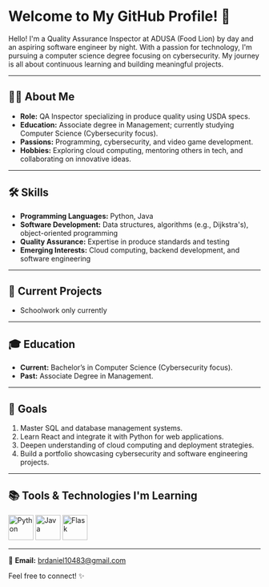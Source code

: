 # Welcome to My GitHub Profile! 🌟  

Hello! I'm a Quality Assurance Inspector at ADUSA (Food Lion) by day and an aspiring software engineer by night. With a passion for technology, I'm pursuing a computer science degree focusing on cybersecurity. My journey is all about continuous learning and building meaningful projects.  

---

## 👨‍💻 **About Me**  
- **Role:** QA Inspector specializing in produce quality using USDA specs.  
- **Education:** Associate degree in Management; currently studying Computer Science (Cybersecurity focus).  
- **Passions:** Programming, cybersecurity, and video game development.  
- **Hobbies:** Exploring cloud computing, mentoring others in tech, and collaborating on innovative ideas.  

---

## 🛠️ **Skills**  
- **Programming Languages:** Python, Java  
- **Software Development:** Data structures, algorithms (e.g., Dijkstra's), object-oriented programming  
- **Quality Assurance:** Expertise in produce standards and testing  
- **Emerging Interests:** Cloud computing, backend development, and software engineering  

---

## 🚀 **Current Projects**  
- Schoolwork only currently

---

## 🎓 **Education**  
- **Current:** Bachelor’s in Computer Science (Cybersecurity focus).  
- **Past:** Associate Degree in Management.  

---

## 🥅 **Goals**  
1. Master SQL and database management systems.  
2. Learn React and integrate it with Python for web applications.  
3. Deepen understanding of cloud computing and deployment strategies.  
4. Build a portfolio showcasing cybersecurity and software engineering projects.  

---

## 📚 **Tools & Technologies I'm Learning**  
<p>
  <img src="https://cdn.jsdelivr.net/gh/devicons/devicon/icons/python/python-original.svg" alt="Python" width="50" height="50" /> <img src="https://cdn.jsdelivr.net/gh/devicons/devicon/icons/java/java-original.svg" alt="Java" width="50" height="50" /> <img src="https://cdn.jsdelivr.net/gh/devicons/devicon/icons/flask/flask-plain.svg" alt="Flask" width="50" height="50" />
</p>

---

📧 **Email:** [brdaniel10483@gmail.com](mailto:brdaniel10483@gmail.com)

Feel free to connect! ✨  
